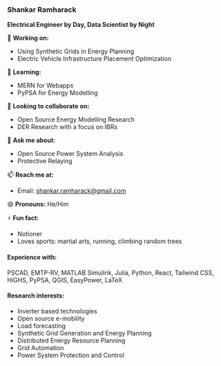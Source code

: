 ### Shankar Ramharack

**Electrical Engineer by Day, Data Scientist by Night**

🔭 **Working on:**
- Using Synthetic Grids in Energy Planning
- Electric Vehicle Infrastructure Placement Optimization

🌱 **Learning:**
- MERN for Webapps
- PyPSA for Energy Modelling

👯 **Looking to collaborate on:**
- Open Source Energy Modelling Research
- DER Research with a focus on IBRs

💬 **Ask me about:**
- Open Source Power System Analysis
- Protective Relaying

📫 **Reach me at:**
- Email: shankar.ramharack@gmail.com

😄 **Pronouns:** He/Him

⚡ **Fun fact:**
- Notioner
- Loves sports: martial arts, running, climbing random trees

#### Experience with:
PSCAD, EMTP-RV, MATLAB Simulink, Julia, Python, React, Tailwind CSS, HiGHS, PyPSA, QGIS, EasyPower, LaTeX

#### Research interests:
- Inverter based technologies
- Open source e-mobility
- Load forecasting
- Synthetic Grid Generation and Energy Planning
- Distributed Energy Resource Planning
- Grid Automation
- Power System Protection and Control

